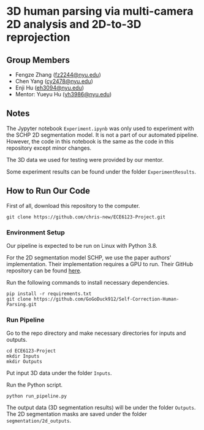 # 3D human parsing via multi-camera 2D analysis and 2D-to-3D reprojection

## Group Members
- Fengze Zhang (fz2244@nyu.edu)
- Chen Yang (cy2478@nyu.edu)
- Enji Hu (eh3094@nyu.edu)
- Mentor: Yueyu Hu (yh3986@nyu.edu)

## Notes
The Jypyter notebook `Experiment.ipynb` was only used to experiment with the SCHP 2D segmentation model. It is not a part of our automated pipeline. However, the code in this notebook is the same as the code in this repository except minor changes.

The 3D data we used for testing were provided by our mentor.

Some experiment results can be found under the folder `ExperimentResults`.

## How to Run Our Code
First of all, download this repository to the computer.
```
git clone https://github.com/chris-new/ECE6123-Project.git
```

### Environment Setup
Our pipeline is expected to be run on Linux with Python 3.8.

For the 2D segmentation model SCHP, we use the paper authors' implementation. Their implementation requires a GPU to run. Their GitHub repository can be found [here](https://github.com/GoGoDuck912/Self-Correction-Human-Parsing).

Run the following commands to install necessary dependencies.
```
pip install -r requirements.txt
git clone https://github.com/GoGoDuck912/Self-Correction-Human-Parsing.git
```

### Run Pipeline
Go to the repo directory and make necessary directories for inputs and outputs.
```
cd ECE6123-Project
mkdir Inputs
mkdir Outputs
```

Put input 3D data under the folder `Inputs`.

Run the Python script.
```
python run_pipeline.py
```

The output data (3D segmentation results) will be under the folder `Outputs`. The 2D segmentation masks are saved under the folder `segmentation/2d_outputs`.

